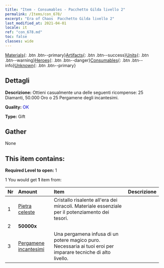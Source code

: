 ```yaml
---
title: "Item - Consumables - Pacchetto Gilda livello 2"
permalink: /Items/con_678/
excerpt: "Era of Chaos  Pacchetto Gilda livello 2"
last_modified_at: 2021-04-01
locale: it
ref: "con_678.md"
toc: false
classes: wide
---
```

 [Materials](/it/Items/){: .btn .btn--primary}[Artifacts](/it/Items/Artifacts/){: .btn .btn--success}[Units](/it/Items/Units/){: .btn .btn--warning}[Heroes](/it/Items/Heroes/){: .btn .btn--danger}[Consumables](/it/Items/Consumables/){: .btn .btn--info}[Unknown](/it/Items/Unknown/){: .btn .btn--primary}

## Dettagli
 **Descrizione:** Ottieni casualmente una delle seguenti ricompense: 25 Diamanti, 50.000 Oro o 25 Pergamene degli incantesimi.

 **Quality:** <span style="color: #0000CD">OK</span>

 **Type:** Gift

## Gather

  None

## This item contains:

 **Required Level to open:** 1

 1 You would get **1** item  from:

  | Nr | Amount |     Item    | Descrizione |
  |:---|:-------|:------------|:-----------:|
  | 1 | [Pietra celeste](/it/Items/art_188/) | Cristallo risalente all'era dei miracoli. Materiale essenziale per il potenziamento dei tesori. | 
  | 2 |  **50000x** | <i class="fas fa-coins"/> |  | 
  | 3 | [Pergamene incantesimi](/it/Items/con_694/) | Una pergamena infusa di un potere magico puro. Necessaria ai tuoi eroi per imparare tecniche di alto livello. | 
